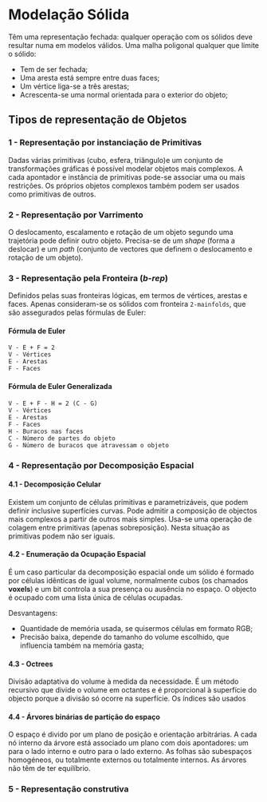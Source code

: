 # Modelação Sólida

Têm uma representação fechada: qualquer operação com os sólidos deve resultar numa em modelos válidos. Uma malha poligonal qualquer que limite o sólido:
- Tem de ser fechada;
- Uma aresta está sempre entre duas faces;
- Um vértice liga-se a três arestas;
- Acrescenta-se uma normal orientada para o exterior do objeto;

## Tipos de representação de Objetos

### 1 - Representação por instanciação de Primitivas

Dadas várias primitivas (cubo, esfera, triângulo)e um conjunto de transformações gráficas é possível modelar objetos mais complexos. A cada apontador e instância de primitivas pode-se associar uma ou mais restrições. Os próprios objetos complexos também podem ser usados como primitivas de outros.

### 2 - Representação por Varrimento

O deslocamento, escalamento e rotação de um objeto segundo uma trajetória pode definir outro objeto. Precisa-se de um *shape* (forma a deslocar) e um *path* (conjunto de vectores que definem o deslocamento e rotação de um objeto).

### 3 - Representação pela Fronteira (*b-rep*)

Definidos pelas suas fronteiras lógicas, em termos de vértices, arestas e faces. Apenas consideram-se os sólidos com fronteira `2-mainfolds`, que são assegurados pelas fórmulas de Euler:

#### Fórmula de Euler

```note
V - E + F = 2
V - Vértices
E - Arestas
F - Faces
```

#### Fórmula de Euler Generalizada

```note
V - E + F - H = 2 (C - G)
V - Vértices
E - Arestas
F - Faces
H - Buracos nas faces
C - Número de partes do objeto
G - Número de buracos que atravessam o objeto
```

### 4 - Representação por Decomposição Espacial

#### 4.1 - Decomposição Celular

Existem um conjunto de células primitivas e parametrizáveis, que podem definir inclusive superfícies curvas. Pode admitir a composição de objectos mais complexos a partir de outros mais simples. Usa-se uma operação de colagem entre primitivas (apenas sobreposição). Nesta situação as primitivas podem não ser iguais.

#### 4.2 - Enumeração da Ocupação Espacial

É um caso particular da decomposição espacial onde um sólido é formado por células idênticas de igual volume, normalmente cubos (os chamados **voxels**) e um bit controla a sua presença ou ausência no espaço. O objecto é ocupado com uma lista única de células ocupadas.

Desvantagens:
- Quantidade de memória usada, se quisermos células em formato RGB;
- Precisão baixa, depende do tamanho do volume escolhido, que influencia também na memória gasta;

#### 4.3 - Octrees

Divisão adaptativa do volume à medida da necessidade. É um método recursivo que divide o volume em octantes e é proporcional à superfície do objecto porque a divisão só ocorre na superfície. Os índices são usados 

#### 4.4 - Árvores binárias de partição do espaço

O espaço é divido por um plano de posição e orientação arbitrárias. A cada nó interno da árvore está associado um plano com dois apontadores: um para o lado interno e outro para o lado externo. As folhas são subespaços homogéneos, ou totalmente externos ou totalmente internos. As árvores não têm de ter equilíbrio. 

### 5 - Representação construtiva

